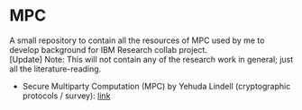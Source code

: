 # MPC
A small repository to contain all the resources of MPC used by me to develop background for IBM Research collab project. \
[Update] Note: This will not contain any of the research work in general; just all the literature-reading.

* Secure Multiparty Computation (MPC) by Yehuda Lindell (cryptographic protocols / survey): [link](https://eprint.iacr.org/2020/300.pdf)
